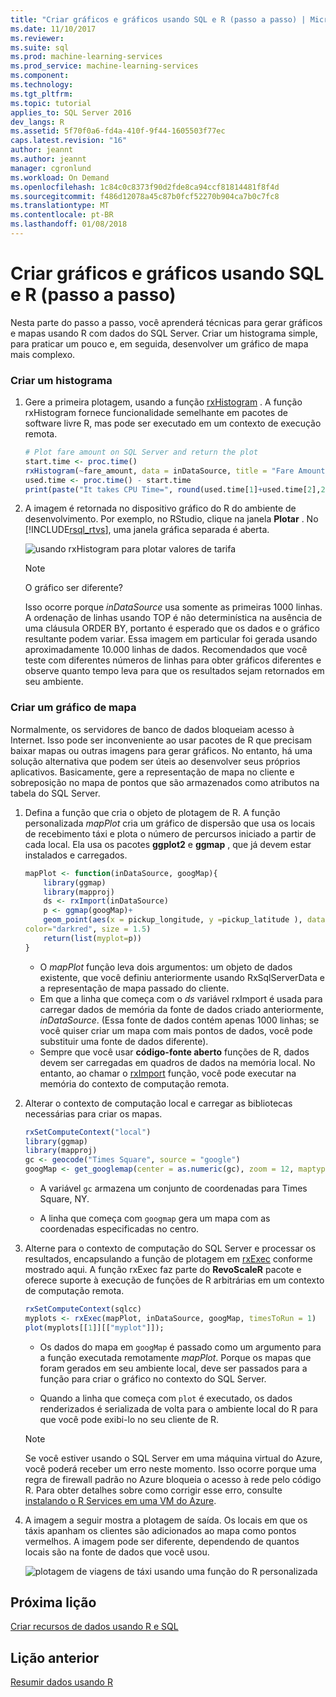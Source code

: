 ```yaml
---
title: "Criar gráficos e gráficos usando SQL e R (passo a passo) | Microsoft Docs"
ms.date: 11/10/2017
ms.reviewer: 
ms.suite: sql
ms.prod: machine-learning-services
ms.prod_service: machine-learning-services
ms.component: 
ms.technology: 
ms.tgt_pltfrm: 
ms.topic: tutorial
applies_to: SQL Server 2016
dev_langs: R
ms.assetid: 5f70f0a6-fd4a-410f-9f44-1605503f77ec
caps.latest.revision: "16"
author: jeannt
ms.author: jeannt
manager: cgronlund
ms.workload: On Demand
ms.openlocfilehash: 1c84c0c8373f90d2fde8ca94ccf81814481f8f4d
ms.sourcegitcommit: f486d12078a45c87b0fcf52270b904ca7b0c7fc8
ms.translationtype: MT
ms.contentlocale: pt-BR
ms.lasthandoff: 01/08/2018
---
```

# <a name="create-graphs-and-plots-using-sql-and-r-walkthrough"></a>Criar gráficos e gráficos usando SQL e R (passo a passo)

Nesta parte do passo a passo, você aprenderá técnicas para gerar gráficos e mapas usando R com dados do SQL Server. Criar um histograma simple, para praticar um pouco e, em seguida, desenvolver um gráfico de mapa mais complexo.

### <a name="create-a-histogram"></a>Criar um histograma

1. Gere a primeira plotagem, usando a função [rxHistogram](https://docs.microsoft.com/r-server/r-reference/revoscaler/rxdatasource) .  A função rxHistogram fornece funcionalidade semelhante em pacotes de software livre R, mas pode ser executado em um contexto de execução remota.

    ```R
    # Plot fare amount on SQL Server and return the plot
    start.time <- proc.time()
    rxHistogram(~fare_amount, data = inDataSource, title = "Fare Amount Histogram")
    used.time <- proc.time() - start.time
    print(paste("It takes CPU Time=", round(used.time[1]+used.time[2],2), " seconds, Elapsed Time=", round(used.time[3],2), " seconds to generate plot.", sep=""))
    ```

2. A imagem é retornada no dispositivo gráfico do R do ambiente de desenvolvimento.  Por exemplo, no RStudio, clique na janela **Plotar** .  No [!INCLUDE[rsql_rtvs](../../includes/rsql-rtvs-md.md)], uma janela gráfica separada é aberta.

    ![usando rxHistogram para plotar valores de tarifa](media/rsql-e2e-rxhistogramresult.png "usando rxHistogram para plotar valores de tarifa")

    > [!NOTE]
    > O gráfico ser diferente?
    >  
    > Isso ocorre porque _inDataSource_ usa somente as primeiras 1000 linhas. A ordenação de linhas usando TOP é não determinística na ausência de uma cláusula ORDER BY, portanto é esperado que os dados e o gráfico resultante podem variar.
    > Essa imagem em particular foi gerada usando aproximadamente 10.000 linhas de dados. Recomendados que você teste com diferentes números de linhas para obter gráficos diferentes e observe quanto tempo leva para que os resultados sejam retornados em seu ambiente.

### <a name="create-a-map-plot"></a>Criar um gráfico de mapa

Normalmente, os servidores de banco de dados bloqueiam acesso à Internet. Isso pode ser inconveniente ao usar pacotes de R que precisam baixar mapas ou outras imagens para gerar gráficos. No entanto, há uma solução alternativa que podem ser úteis ao desenvolver seus próprios aplicativos. Basicamente, gere a representação de mapa no cliente e sobreposição no mapa de pontos que são armazenados como atributos na tabela do SQL Server.

1. Defina a função que cria o objeto de plotagem de R. A função personalizada *mapPlot* cria um gráfico de dispersão que usa os locais de recebimento táxi e plota o número de percursos iniciado a partir de cada local. Ela usa os pacotes **ggplot2** e  **ggmap** , que já devem estar instalados e carregados.

    ```R
    mapPlot <- function(inDataSource, googMap){
        library(ggmap)
        library(mapproj)
        ds <- rxImport(inDataSource)
        p <- ggmap(googMap)+
        geom_point(aes(x = pickup_longitude, y =pickup_latitude ), data=ds, alpha =.5,
    color="darkred", size = 1.5)
        return(list(myplot=p))
    }
    ```

    + O *mapPlot* função leva dois argumentos: um objeto de dados existente, que você definiu anteriormente usando RxSqlServerData e a representação de mapa passado do cliente.
    + Em que a linha que começa com o *ds* variável rxImport é usada para carregar dados de memória da fonte de dados criado anteriormente, *inDataSource*. (Essa fonte de dados contém apenas 1000 linhas; se você quiser criar um mapa com mais pontos de dados, você pode substituir uma fonte de dados diferente).
    + Sempre que você usar **código-fonte aberto** funções de R, dados devem ser carregadas em quadros de dados na memória local. No entanto, ao chamar o [rxImport](https://docs.microsoft.com/r-server/r-reference/revoscaler/rximport) função, você pode executar na memória do contexto de computação remota.

2. Alterar o contexto de computação local e carregar as bibliotecas necessárias para criar os mapas.

    ```R
    rxSetComputeContext("local")
    library(ggmap)
    library(mapproj)
    gc <- geocode("Times Square", source = "google")
    googMap <- get_googlemap(center = as.numeric(gc), zoom = 12, maptype = 'roadmap', color = 'color');
    ```

    + A variável `gc` armazena um conjunto de coordenadas para Times Square, NY.

    + A linha que começa com `googmap` gera um mapa com as coordenadas especificadas no centro.

3. Alterne para o contexto de computação do SQL Server e processar os resultados, encapsulando a função de plotagem em [rxExec](https://docs.microsoft.com/r-server/r-reference/revoscaler/rxexec) conforme mostrado aqui. A função rxExec faz parte do **RevoScaleR** pacote e oferece suporte à execução de funções de R arbitrárias em um contexto de computação remota.

    ```R
    rxSetComputeContext(sqlcc)
    myplots <- rxExec(mapPlot, inDataSource, googMap, timesToRun = 1)
    plot(myplots[[1]][["myplot"]]);
    ````

    + Os dados do mapa em `googMap` é passado como um argumento para a função executada remotamente *mapPlot*. Porque os mapas que foram gerados em seu ambiente local, deve ser passados para a função para criar o gráfico no contexto do SQL Server.

    + Quando a linha que começa com `plot` é executado, os dados renderizados é serializada de volta para o ambiente local do R para que você pode exibi-lo no seu cliente de R.

    > [!NOTE]
    > Se você estiver usando o SQL Server em uma máquina virtual do Azure, você poderá receber um erro neste momento. Isso ocorre porque uma regra de firewall padrão no Azure bloqueia o acesso à rede pelo código R. Para obter detalhes sobre como corrigir esse erro, consulte [instalando o R Services em uma VM do Azure](../r/installing-sql-server-r-services-on-an-azure-virtual-machine.md).

4. A imagem a seguir mostra a plotagem de saída. Os locais em que os táxis apanham os clientes são adicionados ao mapa como pontos vermelhos. A imagem pode ser diferente, dependendo de quantos locais são na fonte de dados que você usou.

    ![plotagem de viagens de táxi usando uma função do R personalizada](media/rsql-e2e-mapplot.png "plotagem de viagens de táxi usando uma função do R personalizada")

## <a name="next-lesson"></a>Próxima lição

[Criar recursos de dados usando R e SQL](/walkthrough-create-data-features.md)

## <a name="previous-lesson"></a>Lição anterior

[Resumir dados usando R](/walkthrough-view-and-summarize-data-using-r.md)
